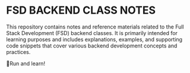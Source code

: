 # FSD BACKEND CLASS NOTES

This repository contains notes and reference materials related to the Full Stack Development (FSD) backend classes. It is primarily intended for learning purposes and includes explanations, examples, and supporting code snippets that cover various backend development concepts and practices.

📌Run and learn!